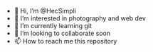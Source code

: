 - 👋 Hi, I’m @HecSimpli
- 👀 I’m interested in photography and web dev
- 🌱 I’m currently learning git
- 💞️ I’m looking to collaborate soon
- 📫 How to reach me this repository

<!---
HecSimpli/HecSimpli is a ✨ special ✨ repository because its `README.md` (this file) appears on your GitHub profile.
You can click the Preview link to take a look at your changes.
--->
